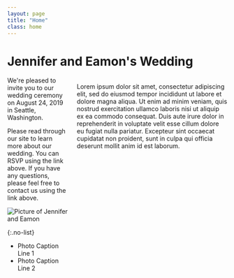 ```yaml
---
layout: page
title: "Home"
class: home
---
```


# Jennifer and Eamon's Wedding

<div class="columns" markdown="1">

<div class="intro" markdown="1">
We're pleased to invite you to our wedding ceremony on August 24, 2019 in Seattle, Washington.

Please read through our site to learn more about our wedding. You can RSVP using the link above. If you have any questions, please feel free to contact us using the link above.

<div class="me" markdown="1">
<img src="{{ '/images/death_valley.jpg' | absolute_url }}" alt="Picture of Jennifer and Eamon">

{:.no-list}
* Photo Caption Line 1
* Photo Caption Line 2
</div>

</div>

Lorem ipsum dolor sit amet, consectetur adipiscing elit, sed do eiusmod tempor incididunt ut labore et dolore magna aliqua. Ut enim ad minim veniam, quis nostrud exercitation ullamco laboris nisi ut aliquip ex ea commodo consequat. Duis aute irure dolor in reprehenderit in voluptate velit esse cillum dolore eu fugiat nulla pariatur. Excepteur sint occaecat cupidatat non proident, sunt in culpa qui officia deserunt mollit anim id est laborum.

</div>


